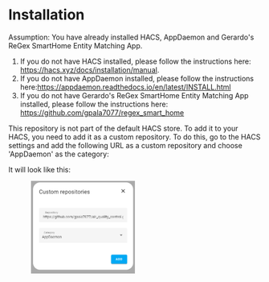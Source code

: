 # Installation
Assumption: You have already installed HACS, AppDaemon and Gerardo's ReGex SmartHome Entity Matching App.
1. If you do not have HACS installed, please follow the instructions here: https://hacs.xyz/docs/installation/manual.
2. If you do not have AppDaemon installed, please follow the instructions here:https://appdaemon.readthedocs.io/en/latest/INSTALL.html
3. If you do not have Gerardo's ReGex SmartHome Entity Matching App installed, please follow the instructions here: https://github.com/gpala7077/regex_smart_home


This repository is not part of the default HACS store. To add it to your HACS, you need to add it as a
custom repository. To do this, go to the HACS settings and add the following URL as a custom repository and choose
'AppDaemon' as the category:


It will look like this:
  <div style="display: flex; justify-content: space-around;">
  <div><img src="/apps/static/custom_repository.png" alt="Range" style="width: 50%; max-width: 500px;"/></div>
  </div>


